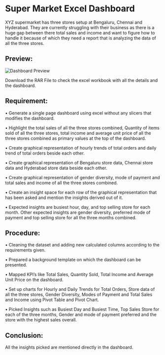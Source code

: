 
# Super Market Excel Dashboard

XYZ supermarket has three stores setup at Bengaluru, Chennai and Hyderabad. They are currently struggling with their business as there is a huge gap between there total sales and income and want to figure how to handle it because of which they need a report that is analyzing the data of all the three stores.

## Preview:

![Dashboard Preview](Dashboard.png)

Download the RAR File to check the excel workbook with all the details and the dashboard.

## Requirement:

•	Generate a single page dashboard using excel without any slicers that modifies the dashboard.

•	Highlight the total sales of all the three stores combined, Quantity of items sold of all the three stores, total income and average unit price of all the three stores combined as primary values at the top of the dashboard.

•	Create graphical representation of hourly trends of total orders and daily trend of total orders beside each other.

•	Create graphical representation of Bengaluru store data, Chennai store data and Hyderabad store data beside each other.

•	Create graphical representation of gender diversity, mode of payment and total sales and income of all the three stores combined.

•	Create an insight space for each row of the graphical representation that has been asked and mention the insights derived out of it.

•	Expected insights are busiest hour, day, and top selling store for each month. Other expected insights are gender diversity, preferred mode of payment and top selling store for all the three months combined.

## Procedure:

•	Cleaning the dataset and adding new calculated columns according to the requirements given.

•	Prepared a background template on which the dashboard can be presented.

•	Mapped KPI’s like Total Sales, Quantity Sold, Total Income and Average Unit Price on the dashboard.

•	Set up charts for Hourly and Daily Trends for Total Orders, Store data of all the three stores, Gender Diversity, Modes of Payment and Total Sales and Income using Pivot Table and Pivot Chart.

•	Picked Insights such as Busiest Day and Busiest Time, Top Sales Store for each of the three months, Gender and mode of payment preferred and the store with the highest sales overall.

## Conclusion:

All the insights picked are mentioned directly in the dashboard.

